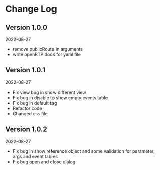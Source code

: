 Change Log
==========

## Version 1.0.0

2022-08-27

 * remove publicRoute in arguments
 * write openRTP docs for yaml file

## Version 1.0.1

2022-08-27

 * Fix view bug in show different view
 * Fix bug in disable to show empty events table
 * Fix bug in default tag
 * Refactor code
 * Changed css file

## Version 1.0.2

2022-08-27

 * Fix bug in show reference object and some validation for parameter, args and event tables
 * Fix bug open and close dialog
